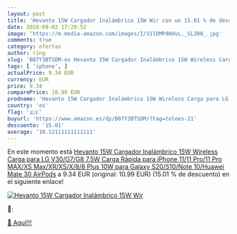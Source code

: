 ```yaml
---
layout: post
title: 'Hevanto 15W Cargador Inalámbrico 15W Wir con un 15.01 % de descuento'
date: 2020-09-02 17:20:52
image: 'https://m.media-amazon.com/images/I/31lDMPdKHvL._SL200_.jpg'
comments: true
category: ofertas
author: ring
slug: 'B07Y3BTSDM-es Hevanto 15W Cargador Inalámbrico 15W Wireless Carga para...'
tags: [ 'iphone', ]
actualPrice: 9.34 EUR
currency: EUR
price: 9.34
comparePrice: 10.99 EUR
prodname: 'Hevanto 15W Cargador Inalámbrico 15W Wireless Carga para LG V30/G7/G8 7.5W Carga Rápida para iPhone 11/11 Pro/11 Pro MAX/XS Max/XR/XS/X/8/8 Plus 10W para Galaxy S20/S10/Note 10/Huawei Mate 30 AirPods'
country: 'es'
flag: '🇪🇸'
buyurl: 'https://www.amazon.es/dp/B07Y3BTSDM/?tag=tolees-21'
descuento: '15.01'
average: '10.12111111111111'
---
```


En este momento está [Hevanto 15W Cargador Inalámbrico 15W Wireless Carga para LG V30/G7/G8 7.5W Carga Rápida para iPhone 11/11 Pro/11 Pro MAX/XS Max/XR/XS/X/8/8 Plus 10W para Galaxy S20/S10/Note 10/Huawei Mate 30 AirPods](https://www.amazon.es/dp/B07Y3BTSDM/?tag=tolees-21) a 9.34 EUR (original: 10.99 EUR) (15.01 %  de descuento) en el siguiente enlace!

[![Hevanto 15W Cargador Inalámbrico 15W Wir](https://m.media-amazon.com/images/I/31lDMPdKHvL._SL200_.jpg)](https://www.amazon.es/dp/B07Y3BTSDM/?tag=tolees-21)

🔎:


[🛒 Aquí!!!](https://www.amazon.es/dp/B07Y3BTSDM/?tag=tolees-21)

